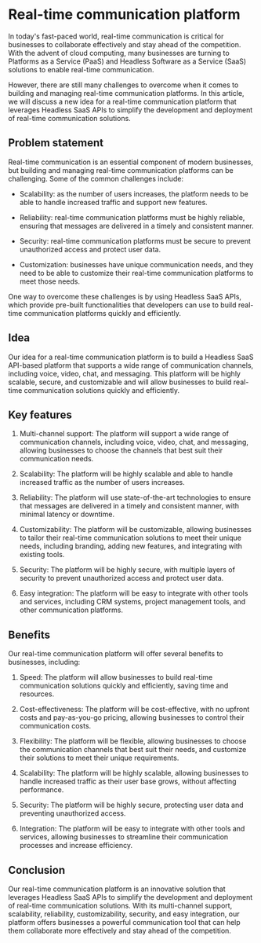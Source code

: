 # Real-time communication platform

In today's fast-paced world, real-time communication is critical for businesses to collaborate effectively and stay ahead of the competition. With the advent of cloud computing, many businesses are turning to Platforms as a Service (PaaS) and Headless Software as a Service (SaaS) solutions to enable real-time communication.

However, there are still many challenges to overcome when it comes to building and managing real-time communication platforms. In this article, we will discuss a new idea for a real-time communication platform that leverages Headless SaaS APIs to simplify the development and deployment of real-time communication solutions.

## Problem statement

Real-time communication is an essential component of modern businesses, but building and managing real-time communication platforms can be challenging. Some of the common challenges include:

- Scalability: as the number of users increases, the platform needs to be able to handle increased traffic and support new features.

- Reliability: real-time communication platforms must be highly reliable, ensuring that messages are delivered in a timely and consistent manner.

- Security: real-time communication platforms must be secure to prevent unauthorized access and protect user data.

- Customization: businesses have unique communication needs, and they need to be able to customize their real-time communication platforms to meet those needs.

One way to overcome these challenges is by using Headless SaaS APIs, which provide pre-built functionalities that developers can use to build real-time communication platforms quickly and efficiently.

## Idea

Our idea for a real-time communication platform is to build a Headless SaaS API-based platform that supports a wide range of communication channels, including voice, video, chat, and messaging. This platform will be highly scalable, secure, and customizable and will allow businesses to build real-time communication solutions quickly and efficiently.

## Key features

1. Multi-channel support: The platform will support a wide range of communication channels, including voice, video, chat, and messaging, allowing businesses to choose the channels that best suit their communication needs.

2. Scalability: The platform will be highly scalable and able to handle increased traffic as the number of users increases.

3. Reliability: The platform will use state-of-the-art technologies to ensure that messages are delivered in a timely and consistent manner, with minimal latency or downtime.

4. Customizability: The platform will be customizable, allowing businesses to tailor their real-time communication solutions to meet their unique needs, including branding, adding new features, and integrating with existing tools.

5. Security: The platform will be highly secure, with multiple layers of security to prevent unauthorized access and protect user data.

6. Easy integration: The platform will be easy to integrate with other tools and services, including CRM systems, project management tools, and other communication platforms.

## Benefits

Our real-time communication platform will offer several benefits to businesses, including:

1. Speed: The platform will allow businesses to build real-time communication solutions quickly and efficiently, saving time and resources.

2. Cost-effectiveness: The platform will be cost-effective, with no upfront costs and pay-as-you-go pricing, allowing businesses to control their communication costs.

3. Flexibility: The platform will be flexible, allowing businesses to choose the communication channels that best suit their needs, and customize their solutions to meet their unique requirements.

4. Scalability: The platform will be highly scalable, allowing businesses to handle increased traffic as their user base grows, without affecting performance.

5. Security: The platform will be highly secure, protecting user data and preventing unauthorized access.

6. Integration: The platform will be easy to integrate with other tools and services, allowing businesses to streamline their communication processes and increase efficiency.

## Conclusion

Our real-time communication platform is an innovative solution that leverages Headless SaaS APIs to simplify the development and deployment of real-time communication solutions. With its multi-channel support, scalability, reliability, customizability, security, and easy integration, our platform offers businesses a powerful communication tool that can help them collaborate more effectively and stay ahead of the competition.
